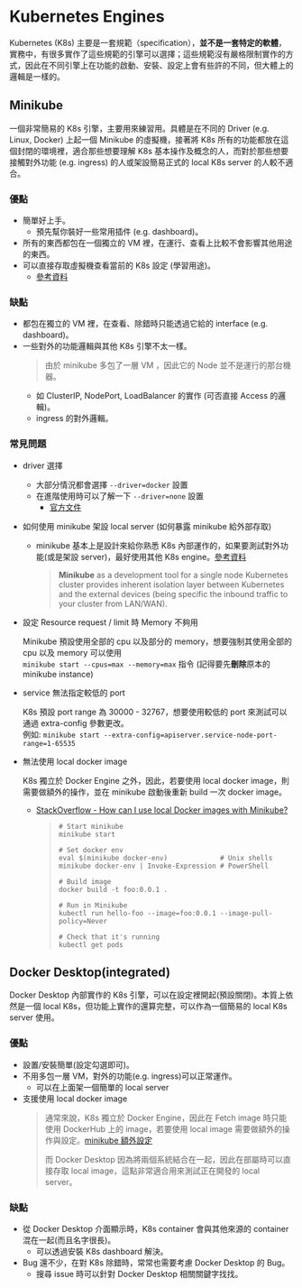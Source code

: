 # Kubernetes Engines
Kubernetes (K8s) 主要是一套規範（specification），**並不是一套特定的軟體**，實務中，有很多實作了這些規範的引擎可以選擇；這些規範沒有嚴格限制實作的方式，因此在不同引擎上在功能的啟動、安裝、設定上會有些許的不同，但大體上的邏輯是一樣的。

## Minikube
一個非常簡易的 K8s 引擎，主要用來練習用。具體是在不同的 Driver (e.g. Linux, Docker) 上起一個 Minikube 的虛擬機，接著將 K8s 所有的功能都放在這個封閉的環境裡，適合那些想要理解 K8s 基本操作及概念的人，而對於那些想要接觸對外功能 (e.g. ingress) 的人或架設簡易正式的 local K8s server 的人較不適合。

### 優點
- 簡單好上手。
  - 預先幫你裝好一些常用插件 (e.g. dashboard)。
- 所有的東西都包在一個獨立的 VM 裡，在運行、查看上比較不會影響其他用途的東西。
- 可以直接存取虛擬機查看當前的 K8s 設定 (學習用途)。
  - [參考資料][minikube-k8s-config]

### 缺點
- 都包在獨立的 VM 裡，在查看、除錯時只能透過它給的 interface (e.g. dashboard)。
- 一些對外的功能邏輯與其他 K8s 引擎不太一樣。
  > 由於 minikube 多包了一層 VM ，因此它的 Node 並不是運行的那台機器。
  - 如 ClusterIP, NodePort, LoadBalancer 的實作 (可否直接 Access 的邏輯)。
  - ingress 的對外邏輯。

### 常見問題
- driver 選擇
  - 大部分情況都會選擇 `--driver=docker` 設置
  - 在進階使用時可以了解一下 `--driver=none` 設置
    - [官方文件][minikube-none-driver]
- 如何使用 minikube 架設 local server (如何暴露 minikube 給外部存取)
  - minikube 基本上是設計來給你熟悉 K8s 內部運作的，如果要測試對外功能(或是架設 server)，最好使用其他 K8s engine。[參考資料][minikube-expose]
    
    > **Minikube** as a development tool for a single node Kubernetes cluster provides inherent isolation layer between Kubernetes and the external devices (being specific the inbound traffic to your cluster from LAN/WAN).
- 設定 Resource request / limit 時 Memory 不夠用

  Minikube 預設使用全部的 cpu 以及部分的 memory，想要強制其使用全部的 cpu 以及 memory 可以使用  
  `minikube start --cpus=max --memory=max` 指令 (記得要先**刪除**原本的 minikube instance)
- service 無法指定較低的 port

  K8s 預設 port range 為 30000 - 32767，想要使用較低的 port 來測試可以通過 extra-config 參數更改。  
  例如: `minikube start --extra-config=apiserver.service-node-port-range=1-65535`

- 無法使用 local docker image

  K8s 獨立於 Docker Engine 之外，因此，若要使用 local docker image，則需要做額外的操作，並在 minikube 啟動後重新 build 一次 docker image。
  - [StackOverflow - How can I use local Docker images with Minikube?][minikube-local-image]
    > ```
    > # Start minikube
    > minikube start
    > 
    > # Set docker env
    > eval $(minikube docker-env)             # Unix shells
    > minikube docker-env | Invoke-Expression # PowerShell
    > 
    > # Build image
    > docker build -t foo:0.0.1 .
    > 
    > # Run in Minikube
    > kubectl run hello-foo --image=foo:0.0.1 --image-pull-policy=Never
    > 
    > # Check that it's running
    > kubectl get pods
    > ```

## Docker Desktop(integrated)
Docker Desktop 內部實作的 K8s 引擎，可以在設定裡開起(預設關閉)。本質上依然是一個 local K8s，但功能上實作的還算完整，可以作為一個簡易的 local K8s server 使用。

### 優點
- 設置/安裝簡單(設定勾選即可)。
- 不用多包一層 VM，對外的功能(e.g. ingress)可以正常運作。
  - 可以在上面架一個簡單的 local server
- 支援使用 local docker image
  > 通常來說，K8s 獨立於 Docker Engine，因此在 Fetch image 時只能使用 DockerHub 上的 image，若要使用 local image 需要做額外的操作與設定。[minikube 額外設定](#常見問題)
  >
  > 而 Docker Desktop 因為將兩個系統結合在一起，因此在部屬時可以直接存取 local image，這點非常適合用來測試正在開發的 local server。

### 缺點
- 從 Docker Desktop 介面顯示時，K8s container 會與其他來源的 container 混在一起(而且名字很長)。
  - 可以透過安裝 K8s dashboard 解決。
- Bug 還不少，在對 K8s 除錯時，常常也需要考慮 Docker Desktop 的 Bug。
  - 搜尋 issue 時可以針對 Docker Desktop 相關關鍵字找找。

[minikube-none-driver]: https://minikube.sigs.k8s.io/docs/drivers/none/ "minikube/docs - drivers/none"
[minikube-k8s-config]: https://stackoverflow.com/questions/64758012/location-of-kubernetes-config-directory-with-docker-desktop-on-windows "stackoverflow.com/location-of-kubernetes-config-directory"
[minikube-expose]: https://stackoverflow.com/questions/66088041/how-to-expose-minikube-cluster-to-internet "stackoverflow.com/how-to-expose-minikube-cluster-to-internet"
[minikube-local-image]: https://stackoverflow.com/questions/42564058/how-can-i-use-local-docker-images-with-minikube "stackoverflow.com/how-can-i-use-local-docker-images-with-minikube"